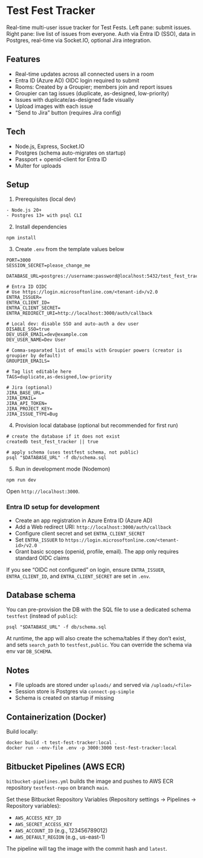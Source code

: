 # Test Fest Tracker

Real-time multi-user issue tracker for Test Fests. Left pane: submit issues. Right pane: live list of issues from everyone. Auth via Entra ID (SSO), data in Postgres, real-time via Socket.IO, optional Jira integration.

## Features
- Real-time updates across all connected users in a room
- Entra ID (Azure AD) OIDC login required to submit
- Rooms: Created by a Groupier; members join and report issues
- Groupier can tag issues (duplicate, as-designed, low-priority)
- Issues with duplicate/as-designed fade visually
- Upload images with each issue
- “Send to Jira” button (requires Jira config)

## Tech
- Node.js, Express, Socket.IO
- Postgres (schema auto-migrates on startup)
- Passport + openid-client for Entra ID
- Multer for uploads

## Setup
1) Prerequisites (local dev)
```
- Node.js 20+
- Postgres 13+ with psql CLI
```

2) Install dependencies
```
npm install
```

3) Create `.env` from the template values below
```
PORT=3000
SESSION_SECRET=please_change_me

DATABASE_URL=postgres://username:password@localhost:5432/test_fest_tracker

# Entra ID OIDC
# Use https://login.microsoftonline.com/<tenant-id>/v2.0
ENTRA_ISSUER=
ENTRA_CLIENT_ID=
ENTRA_CLIENT_SECRET=
ENTRA_REDIRECT_URI=http://localhost:3000/auth/callback

# Local dev: disable SSO and auto-auth a dev user
DISABLE_SSO=true
DEV_USER_EMAIL=dev@example.com
DEV_USER_NAME=Dev User

# Comma-separated list of emails with Groupier powers (creator is groupier by default)
GROUPIER_EMAILS=

# Tag list editable here
TAGS=duplicate,as-designed,low-priority

# Jira (optional)
JIRA_BASE_URL=
JIRA_EMAIL=
JIRA_API_TOKEN=
JIRA_PROJECT_KEY=
JIRA_ISSUE_TYPE=Bug
```

4) Provision local database (optional but recommended for first run)
```
# create the database if it does not exist
createdb test_fest_tracker || true

# apply schema (uses testfest schema, not public)
psql "$DATABASE_URL" -f db/schema.sql
```

5) Run in development mode (Nodemon)
```
npm run dev
```

Open `http://localhost:3000`.

### Entra ID setup for development
- Create an app registration in Azure Entra ID (Azure AD)
- Add a Web redirect URI: `http://localhost:3000/auth/callback`
- Configure client secret and set `ENTRA_CLIENT_SECRET`
- Set `ENTRA_ISSUER` to `https://login.microsoftonline.com/<tenant-id>/v2.0`
- Grant basic scopes (openid, profile, email). The app only requires standard OIDC claims

If you see “OIDC not configured” on login, ensure `ENTRA_ISSUER`, `ENTRA_CLIENT_ID`, and `ENTRA_CLIENT_SECRET` are set in `.env`.

## Database schema
You can pre-provision the DB with the SQL file to use a dedicated schema `testfest` (instead of `public`):
```
psql "$DATABASE_URL" -f db/schema.sql
```
At runtime, the app will also create the schema/tables if they don’t exist, and sets `search_path` to `testfest,public`. You can override the schema via env var `DB_SCHEMA`.

## Notes
- File uploads are stored under `uploads/` and served via `/uploads/<file>`
- Session store is Postgres via `connect-pg-simple`
- Schema is created on startup if missing

## Containerization (Docker)
Build locally:
```
docker build -t test-fest-tracker:local .
docker run --env-file .env -p 3000:3000 test-fest-tracker:local
```

## Bitbucket Pipelines (AWS ECR)
`bitbucket-pipelines.yml` builds the image and pushes to AWS ECR repository `testfest-repo` on branch `main`.

Set these Bitbucket Repository Variables (Repository settings → Pipelines → Repository variables):
- `AWS_ACCESS_KEY_ID`
- `AWS_SECRET_ACCESS_KEY`
- `AWS_ACCOUNT_ID` (e.g., 123456789012)
- `AWS_DEFAULT_REGION` (e.g., us-east-1)

The pipeline will tag the image with the commit hash and `latest`.
